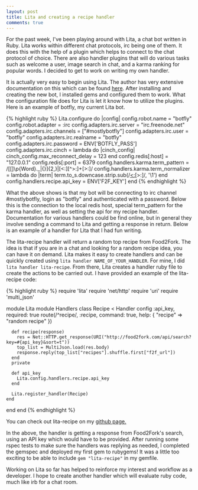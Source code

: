 ```yaml
---
layout: post
title: Lita and creating a recipe handler 
comments: true
---
```


For the past week, I've been playing around with Lita, a chat bot written in Ruby.  Lita works within different chat protocols, irc being one of them. It does this with the help of a plugin which helps to connect to the chat protocol of choice. There are also handler plugins that will do various tasks such as welcome a user, image search in chat, and a karma ranking for popular words.  I decided to get to work on writing my own handler.

It is actually very easy to begin using Lita. The author has very extensive documentation on this which can be found [here](http://docs.lita.io/). After installing and creating the new bot, I installed gems and configured them to work.  What the configuration file does for Lita is let it know how to utilize the plugins.  Here is an example of botfly, my current Lita bot.

{% highlight ruby %}
Lita.configure do |config|
  config.robot.name = "botfly"
  config.robot.adapter = :irc
  config.adapters.irc.server = "irc.freenode.net"
  config.adapters.irc.channels = ["#mostlybotfly"]
  config.adapters.irc.user = "botfly"
  config.adapters.irc.realname = "botfly"
  config.adapters.irc.password = ENV['BOTFLY_PASS']
  config.adapters.irc.cinch = lambda do |cinch_config|
    cinch_config.max_reconnect_delay = 123
  end
  config.redis[:host] = "127.0.0.1"
  config.redis[:port] = 6379
  config.handlers.karma.term_pattern = /[\[\]\p{Word}\._|\{\}]{2,}|[<:][^>:]+[>:]/
  config.handlers.karma.term_normalizer = lambda do |term|
    term.to_s.downcase.strip.sub(/[<:]([^>:]+)[>:]/, '\1')
  end
  config.handlers.recipe.api_key = ENV['F2F_KEY']
end
{% endhighlight %}

What the above shows is that my bot will be connecting to irc channel #mostlybotfly, login as "botfly" and authenticated with a password. Below this is the connection to the local redis host, special term_pattern for the karma handler, as well as setting the api for my recipe handler. Documentation for various handlers could be find online, but in general they involve sending a command to Lita and getting a response in return.  Below is an example of a handler for Lita that I had fun writing.

The lita-recipe handler will return a random top recipe from Food2Fork.  The idea is that if you are in a chat and looking for a random recipe idea, you can have it on demand.  Lita makes it easy to create handlers and can be quickly created using `lita handler NAME_OF_YOUR_HANDLER`.  For mine, I did `lita handler lita-recipe`. From there, Lita creates a handler ruby file to create the actions to be carried out.  I have provided an example of the lita-recipe code:

{% highlight ruby %}
require 'lita'
require 'net/http'
require 'uri'
require 'multi_json'

module Lita
  module Handlers
    class Recipe < Handler
      config :api_key, required: true
      route(/^recipe/, :recipe, command: true, help: { "recipe" => "random recipe" })

      def recipe(response)
        res = Net::HTTP.get_response(URI("http://food2fork.com/api/search?key=#{api_key}&sort=t"))
        top_list = MultiJson.load(res.body)
        response.reply(top_list["recipes"].shuffle.first["f2f_url"])
      end
      private

      def api_key
        Lita.config.handlers.recipe.api_key
      end

      Lita.register_handler(Recipe)
    end
  end
end
{% endhighlight %}

You can check out lita-recipe on my [github page.](https://github.com/mostlybadfly/lita-recipe)

In the above, the handler is getting a response from Food2Fork's search, using an API key which would have to be provided. After running some rspec tests to make sure the handlers was replying as needed, I completed the gemspec and deployed my first gem to rubygems! It was a little too exciting to be able to include `gem "lita-recipe"` in my gemfile.  

Working on Lita so far has helped to reinforce my interest and workflow as a developer.  I hope to create another handler which will evaluate ruby code, much like irb for a chat room.
